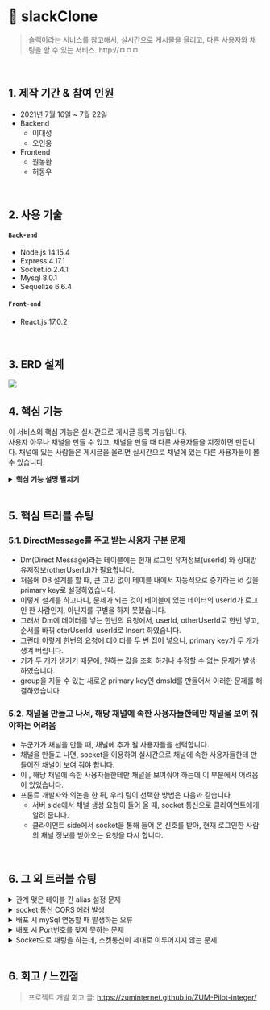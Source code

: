 # :pushpin: slackClone
>슬랙이라는 서비스를 참고해서, 실시간으로 게시물을 올리고, 다른 사용자와 채팅을 할 수 있는 서비스.
>http://ㅁㅁㅁ

</br>

## 1. 제작 기간 & 참여 인원
- 2021년 7월 16일 ~ 7월 22일
- Backend 
  - 이대성
  - 오인웅
- Frontend
  - 원동환
  - 허동우

</br>

## 2. 사용 기술
#### `Back-end`
  - Node.js 14.15.4
  - Express 4.17.1
  - Socket.io 2.4.1
  - Mysql 8.0.1
  - Sequelize 6.6.4
 
#### `Front-end`
  - React.js 17.0.2

</br>

## 3. ERD 설계
![](https://user-images.githubusercontent.com/47413926/126596387-96bfa74d-0559-4927-8201-d799215e33fc.png)


## 4. 핵심 기능
이 서비스의 핵심 기능은 실시간으로 게시글 등록 기능입니다.  
사용자 아무나 채널을 만들 수 있고, 채널을 만들 때 다른 사용자들을 지정하면 만듭니다. 
채널에 있는 사람들은 게시글을 올리면 실시간으로 채널에 있는 다른 사용자들이 볼 수 있습니다.

<details>
<summary><b>핵심 기능 설명 펼치기</b></summary>
<div markdown="1">

### 4.1. 전체 흐름
![](https://user-images.githubusercontent.com/47413926/126625060-79797bb5-ecfa-4a84-bf6c-57e25437bb4a.jpg)


  
### 4.2. 사용자 요청
- **로그인** :pushpin: [코드 확인](https://github.com/slackCloning/slackCloning/blob/main/routes/users.js#L67)
  - passport 모듈을 이용해서 로그인 기능을 구현합니다.
  - 로그인을 성공할 시, 클라이언트에게 jwt 토큰을 전달합니다

- **회원가입** :pushpin: [코드 확인]()
  - 회원가입에 들어오는 데이터를 validate라는 middleware로 유효성 검사를 합니다.
  - 유효성 검사를 통과하면 비밀번호를 암호화한 후 DB에 저장합니다.
  
- **채널생성** :pushpin: [코드 확인]()
  - 클라이언트로부터 채널이름, 사용자리스트를 전달 받아, Channel 과 ChannelUserList에 데이터를 insert합니다.
  - 채널등록에 성공한 후, 생성한 데이터를 소켓통신으로 클라이언트에 보냅니다.
  
- **Direct Message 보내기** :pushpin: [코드 확인]()
  - 먼저, 이전에 DM을 보낸 적이 있는 지 체크를 합니다.
  - 만약, 보낸 적이 없다면 DM테이블에 사용자들을 추가합니다.
  
- **게시글 작성하기** :pushpin: [코드 확인]()
  - 필요한 데이터를 클라이언트로부터 전달 받습니다. 특별히 어떤 채널에 종속되어지는 데이터이기 때문에 채널 아이디를 전달 받아야 합니다.

</div>
</details>

</br>

## 5. 핵심 트러블 슈팅
### 5.1. DirectMessage를 주고 받는 사용자 구분 문제
- Dm(Direct Message)라는 테이블에는 현재 로그인 유저정보(userId) 와 상대방 유저정보(otherUserId)가 필요합니다. 
- 처음에 DB 설계를 할 때, 큰 고민 없이 테이블 내에서 자동적으로 증가하는 id 값을 primary key로 설정하였습니다.
- 이렇게 설계를 하고나니, 문제가 되는 것이 테이블에 있는 데이터의 userId가 로그인 한 사람인지, 아닌지를 구별을 하지 못했습니다.
- 그래서 Dm에 데이터를 넣는 한번의 요청에서, userId, otherUserId로 한번 넣고, 순서를 바꿔 oterUserId, userId로 Insert 하였습니다. 
- 그런데 이렇게 한번의 요청에 데이터를 두 번 집어 넣으니, primary key가 두 개가 생겨 버립니다. 
- 키가 두  개가 생기기 때문에, 원하는 값을 조회 하거나 수정할 수 없는 문제가 발생하였습니다. 
- group을 지울 수 있는 새로운 primary key인 dmsId를 만들어서 이러한 문제를 해결하였습니다.


### 5.2. 채널을 만들고 나서, 해당 채널에 속한 사용자들한테만 채널을 보여 줘야하는 어려움
- 누군가가 채널을 만들 때, 채널에 추가 될 사용자들을 선택합니다.
- 채널을 만들고 나면, socket을 이용하여 실시간으로 채널에 속한 사용자들한테 만들어진 채널이 보여 줘야 합니다.
- 이 , 해당 채널에 속한 사용자들한테만 채널을 보여줘야 하는데 이 부분에서 어려움이 있었습니다.
- 프론트 개발자와 의논을 한 뒤, 우리 팀이 선택한 방법은 다음과 같습니다.
  - 서버 side에서 채널 생성 요청이 들어 올 때, socket 통신으로 클라이언트에게 알려 줍니다.
  - 클라이언트 side에서 socket을 통해 들어 온 신호를 받아, 현재 로그인한 사람의 채널 정보를 받아오는 요청을 다시 합니다.

</br>

## 6. 그 외 트러블 슈팅
<details>
<summary>관계 맺은 테이블 간 alias 설정 문제</summary>
<div markdown="1">

- 에러: User is associated to Dm using an alias. You've include an alias (OtherUser), but it does not match the alias(es) defined in your association(User).
- 해결: Sequelize 에서 관계 맺은 테이블의 alias를 사용하기 위해서는 테이블끼리 관계를 맺을 때 사용한 as 속성과 데이터를 가져올 때 사용하는 as 속성의 이름을 똑같이 해야 됨.

</div>
</details>

<details>
<summary>socket 통신 CORS 에러 발생</summary>
<div markdown="1">
  
  - 에러: The value of the 'Access-Control-Allow-Origin' header in the response must not be the wildcard '*' when the request's credentials mode is 'include'.
  - 해결: websocket의 모든 transportation을 허용되는 것이 아니기 때문에, 클라이언트에서 소켓이랑 연결할 때, transports를 'websocket'으로 지정 해주어서 문제 해결.
  
</div>
</details>

<details>
<summary>배포 시 mySql 연동할 때 발생하는 오류</summary>
<div markdown="1">
  
  - 에러: Access denied for user 'root'@'localhost' (using password: YES)
  - 해결: root 사용자의 비밀번호를 일치시키도록 update user set authentication_string=password('1234') where user='root'; 쿼리문 실행
  
</div>
</details>

<details>
<summary> 배포 시 Port번호를 찾지 못하는 문제 </summary>
<div markdown="1">
  
  - 문제: 배포하고 난 뒤, 배포한 서버에 접속할 수 없는 문제
  - 해결: sudo iptables -t nat -A PREROUTING -i eth0 -p tcp --dport 80 -j REDIRECT --to-port 3000 명령어를 통해 문제를 해결.
  
</div>
</details>
    
<details>
<summary> Socket으로 채팅을 하는데, 소켓통신이 제대로 이루어지지 않는 문제  </summary>
<div markdown="1">
  
  ```javascript
    //기존코드
    socket.on('chat', async (data) => {
            const { dmsId, userId, chat } = data;
            const result = await Chat.create({
                dmsId,
                userId,
                chat,
            });
            socket.emit("receive", result);
        });


      //수정코드
      socket.on('chat', async (data) => {
                  const { dmsId, userId, chat } = data;
                  const result = await Chat.create({
                      dmsId,
                      userId,
                      chat,
                  });
                  io.of('chat').emit("receive", result);
              });
  ```
  
  - 해결:  socket.emit("receive", result); => io.of('chat').emit("receive", result); 
   
</div>
</details>    

</br>

## 6. 회고 / 느낀점
>프로젝트 개발 회고 글: https://zuminternet.github.io/ZUM-Pilot-integer/
